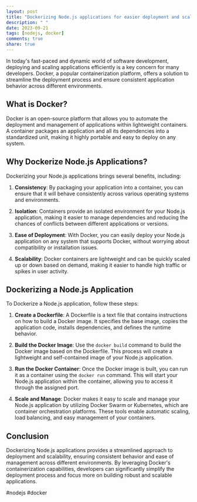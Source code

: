 ```yaml
---
layout: post
title: "Dockerizing Node.js applications for easier deployment and scaling"
description: " "
date: 2023-09-21
tags: [nodejs, docker]
comments: true
share: true
---
```


In today's fast-paced and dynamic world of software development, deploying and scaling applications efficiently is a key concern for many developers. Docker, a popular containerization platform, offers a solution to streamline the deployment process and ensure consistent application behavior across different environments.

## What is Docker?

Docker is an open-source platform that allows you to automate the deployment and management of applications within lightweight containers. A container packages an application and all its dependencies into a standardized unit, making it highly portable and easy to deploy on any system.

## Why Dockerize Node.js Applications?

Dockerizing your Node.js applications brings several benefits, including:

1. **Consistency**: By packaging your application into a container, you can ensure that it will behave consistently across various operating systems and environments.

2. **Isolation**: Containers provide an isolated environment for your Node.js application, making it easier to manage dependencies and reducing the chances of conflicts between different applications or versions.

3. **Ease of Deployment**: With Docker, you can easily deploy your Node.js application on any system that supports Docker, without worrying about compatibility or installation issues.

4. **Scalability**: Docker containers are lightweight and can be quickly scaled up or down based on demand, making it easier to handle high traffic or spikes in user activity.

## Dockerizing a Node.js Application

To Dockerize a Node.js application, follow these steps:

1. **Create a Dockerfile**: A Dockerfile is a text file that contains instructions on how to build a Docker image. It specifies the base image, copies the application code, installs dependencies, and defines the runtime behavior.

2. **Build the Docker Image**: Use the `docker build` command to build the Docker image based on the Dockerfile. This process will create a lightweight and self-contained image of your Node.js application.

3. **Run the Docker Container**: Once the Docker image is built, you can run it as a container using the `docker run` command. This will start your Node.js application within the container, allowing you to access it through the assigned port.

4. **Scale and Manage**: Docker makes it easy to scale and manage your Node.js application by utilizing Docker Swarm or Kubernetes, which are container orchestration platforms. These tools enable automatic scaling, load balancing, and easy management of your containers.

## Conclusion

Dockerizing Node.js applications provides a streamlined approach to deployment and scalability, ensuring consistent behavior and ease of management across different environments. By leveraging Docker's containerization capabilities, developers can significantly simplify the deployment process and focus more on building robust and scalable applications.

#nodejs #docker